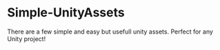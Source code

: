 # Simple-UnityAssets

There are a few simple and easy but usefull unity assets. Perfect for any Unity project!
